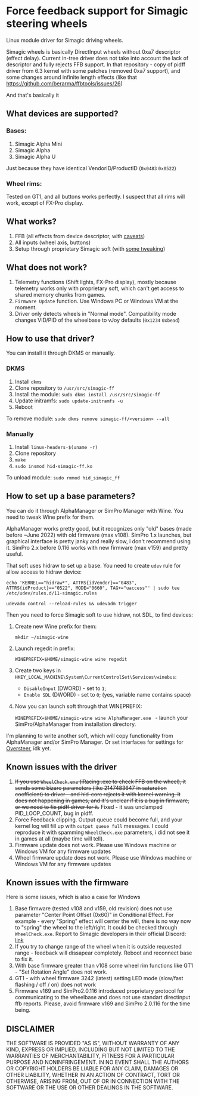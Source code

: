 # Force feedback support for Simagic steering wheels

Linux module driver for Simagic driving wheels.

Simagic wheels is basically DirectInput wheels without 0xa7 descriptor (effect delay). Current in-tree driver does not take into account the lack of descriptor and fully rejects FFB support.
In that repository - copy of pidff driver from 6.3 kernel with some patches (removed 0xa7 support), and some changes around infinite length effects (like that https://github.com/berarma/ffbtools/issues/26)

And that's basically it

## What devices are supported?
### Bases:
1. Simagic Alpha Mini
2. Simagic Alpha
3. Simagic Alpha U

Just because they have identical VendorID/ProductID (`0x0483` `0x0522`)

### Wheel rims:
Tested on GT1, and all buttons works perfectly. I suspect that all rims will work, except of FX-Pro display.

## What works?
1. FFB (all effects from device descriptor, with [caveats](#known-issues-with-the-firmware))
2. All inputs (wheel axis, buttons)
3. Setup through proprietary Simagic soft (with [some tweaking](#how-to-set-up-a-base-parameters))

## What does not work?
1. Telemetry functions (Shift lights, FX-Pro display), mostly because telemetry works only with proprietary soft, which can't get access to shared memory chunks from games.
2. `Firmware Update` function. Use Windows PC or Windows VM at the moment.
3. Driver only detects wheels in "Normal mode". Compatibility mode changes VID/PID of the wheelbase to vJoy defaults (`0x1234` `0xbead`)

## How to use that driver?
You can install it through DKMS or manually.
### DKMS
1. Install `dkms`
2. Clone repository to `/usr/src/simagic-ff`
3. Install the module: 
`sudo dkms install /usr/src/simagic-ff`
4. Update initramfs:
`sudo update-initramfs -u`
5. Reboot

To remove module:
`sudo dkms remove simagic-ff/<version> --all`
### Manually 

1. Install `linux-headers-$(uname -r)`
2. Clone repository
3. `make`
4. `sudo insmod hid-simagic-ff.ko`

To unload module:
`sudo rmmod hid_simagic_ff`


## How to set up a base parameters?

You can do it through AlphaManager or SimPro Manager with Wine. You need to tweak Wine prefix for them.

AlphaManager works pretty good, but it recognizes only "old" bases (made before ~June 2022) with old firmware (max v108). SimPro 1.x launches, but graphical interface is pretty janky and really slow, i don't recommend using it. SimPro 2.x before 0.116 works with new firmware (max v159) and pretty useful.


That soft uses hidraw to set up a base. You need to create `udev` rule for allow access to hidraw device:
```
echo 'KERNEL=="hidraw*", ATTRS{idVendor}=="0483", ATTRS{idProduct}=="0522", MODE="0660", TAG+="uaccess"' | sudo tee /etc/udev/rules.d/11-simagic.rules

udevadm control --reload-rules && udevadm trigger
```

Then you need to force Simagic soft to use hidraw, not SDL, to find devices:
1. Create new Wine prefix for them:

      `mkdir ~/simagic-wine`
2. Launch regedit in prefix:

      `WINEPREFIX=$HOME/simagic-wine wine regedit`
3. Create two keys in
  `HKEY_LOCAL_MACHINE\System\CurrentControlSet\Services\winebus`:

    * `DisableInput` (DWORD) - set to `1`;
    * `Enable SDL` (DWORD) - set to `0`; (yes, variable name contains  space)
4. Now you can launch soft through that WINEPREFIX:

    `WINEPREFIX=$HOME/simagic-wine wine AlphaManager.exe ` - launch your SimPro/AlphaManager from installation directory.


I'm planning to write another soft, which will copy functionality from AlphaManager and/or SimPro Manager. Or set interfaces for settings for [Oversteer](https://github.com/berarma/oversteer), idk yet.

## Known issues with the driver

1. ~~If you use `WheelCheck.exe` (iRacing .exe to check FFB on the wheel), it sends some bizare parameters (like 2147483647 in saturation coefficient) to driver - and hid-core rejects it with kernel warning. It does not happening in games, and it's unclear if it is a bug in firmware, or we need to fix pidff driver for it.~~ Fixed - it was unclamped PID_LOOP_COUNT, bug in pidff. 
2. Force Feedback clipping. Output queue could become full, and your kernel log will fill up with `output queue full` messages. I could reproduce it with spamming `WheelCheck.exe` parameters, i did not see it in games at all (maybe time will tell).
3. Firmware update does not work. Please use Windows machine or Windows VM for any firmware updates
4. Wheel firmware update does not work. Please use Windows machine or Windows VM for any firmware updates

## Known issues with the firmware 
Here is some issues, which is also a case for Windows
1. Base firmware (tested v108 and v159, old revision) does not use parameter "Center Point Offset (0x60)" in Conditional Effect. For example - every "Spring" effect will center the will, there is no way now to "spring" the wheel to the left/right. It could be checked through `WheelCheck.exe`. Report to Simagic developers in their official Discord: [link](https://canary.discord.com/channels/1111167845435453482/1111178030031831042/1122902054747250698)
2. If you try to change range of the wheel when it is outside requested range - feedback will dissapear completely. Reboot and reconnect base to fix it.
3. With base firmware greater than v108 some wheel rim functions like GT1 - "Set Rotation Angle" does not work.
4. GT1 - with wheel firmware 3242 (latest) setting LED mode (slow/fast flashing / off / on) does not work
5. Firmware v169 and SimPro2.0.116 introduced proprietary protocol for communicating to the wheelbase and does not use standart directinput ffb reports. Please, avoid firmware v169 and SimPro 2.0.116 for the time being.

## DISCLAIMER
THE SOFTWARE IS PROVIDED "AS IS", WITHOUT WARRANTY OF ANY KIND, EXPRESS OR IMPLIED, INCLUDING BUT NOT LIMITED TO THE WARRANTIES OF MERCHANTABILITY, FITNESS FOR A PARTICULAR PURPOSE AND NONINFRINGEMENT. IN NO EVENT SHALL THE AUTHORS OR COPYRIGHT HOLDERS BE LIABLE FOR ANY CLAIM, DAMAGES OR OTHER LIABILITY, WHETHER IN AN ACTION OF CONTRACT, TORT OR OTHERWISE, ARISING FROM, OUT OF OR IN CONNECTION WITH THE SOFTWARE OR THE USE OR OTHER DEALINGS IN THE SOFTWARE.